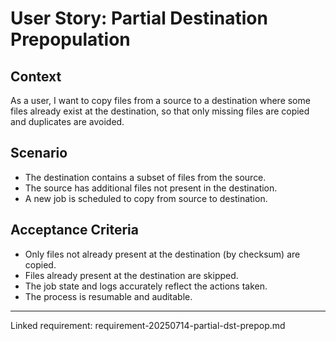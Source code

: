 # User Story: Partial Destination Prepopulation

## Context
As a user, I want to copy files from a source to a destination where some files already exist at the destination, so that only missing files are copied and duplicates are avoided.

## Scenario
- The destination contains a subset of files from the source.
- The source has additional files not present in the destination.
- A new job is scheduled to copy from source to destination.

## Acceptance Criteria
- Only files not already present at the destination (by checksum) are copied.
- Files already present at the destination are skipped.
- The job state and logs accurately reflect the actions taken.
- The process is resumable and auditable.

---

Linked requirement: requirement-20250714-partial-dst-prepop.md
